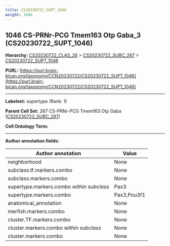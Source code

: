 ```yaml
---
title: CS20230722_SUPT_1046
weight: 1046
---
```

## 1046 CS-PRNr-PCG Tmem163 Otp Gaba_3 (CS20230722_SUPT_1046)
<b>Hierarchy: </b>
[CS20230722_CLAS_26](../CS20230722_CLAS_26) >
[CS20230722_SUBC_267](../CS20230722_SUBC_267) >
[CS20230722_SUPT_1046](../CS20230722_SUPT_1046)

**PURL:** [https://purl.brain-bican.org/taxonomy/CCN20230722/CS20230722_SUPT_1046](https://purl.brain-bican.org/taxonomy/CCN20230722/CS20230722_SUPT_1046)

---


**Labelset:** supertype (Rank: 1)

**Parent Cell Set:** 267 CS-PRNr-PCG Tmem163 Otp Gaba ([CS20230722_SUBC_267](../CS20230722_SUBC_267))



**Cell Ontology Term:** 

[MARKER GENES.]: #


---

[TRANSFERRED ANNOTATIONS.]: #


[AUTHOR ANNOTATION FIELDS.]: #


**Author annotation fields:**

| Author annotation | Value |
|-------------------|-------|
|neighborhood|None|
|subclass.tf.markers.combo|None|
|subclass.markers.combo|None|
|supertype.markers.combo _within subclass_|Pax3|
|supertype.markers.combo|Pax3,Pou3f1|
|anatomical_annotation|None|
|merfish.markers.combo|None|
|cluster.TF.markers.combo|None|
|cluster.markers.combo _within subclass_|None|
|cluster.markers.combo|None|
